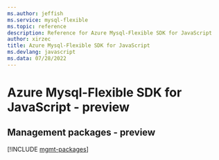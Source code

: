 ```yaml
---
ms.author: jeffish
ms.service: mysql-flexible
ms.topic: reference
description: Reference for Azure Mysql-Flexible SDK for JavaScript
author: xirzec
title: Azure Mysql-Flexible SDK for JavaScript
ms.devlang: javascript
ms.data: 07/28/2022
---
```

# Azure Mysql-Flexible SDK for JavaScript - preview

## Management packages - preview
[!INCLUDE [mgmt-packages](mysql-flexible-mgmt-index.md)]
